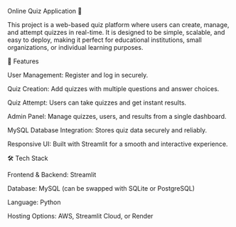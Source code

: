 Online Quiz Application 🎯

This project is a web-based quiz platform where users can create, manage, and attempt quizzes in real-time. It is designed to be simple, scalable, and easy to deploy, making it perfect for educational institutions, small organizations, or individual learning purposes.

🚀 Features

User Management: Register and log in securely.

Quiz Creation: Add quizzes with multiple questions and answer choices.

Quiz Attempt: Users can take quizzes and get instant results.

Admin Panel: Manage quizzes, users, and results from a single dashboard.

MySQL Database Integration: Stores quiz data securely and reliably.

Responsive UI: Built with Streamlit for a smooth and interactive experience.

🛠️ Tech Stack

Frontend & Backend: Streamlit

Database: MySQL (can be swapped with SQLite or PostgreSQL)

Language: Python

Hosting Options: AWS, Streamlit Cloud, or Render
